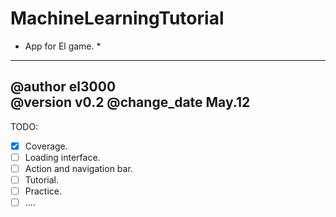 # MachineLearningTutorial
* App for El game. *
---
@author el3000  
@version v0.2
@change_date May.12
---
TODO:
- [x] Coverage.
- [ ] Loading interface.
- [ ] Action and navigation bar.
- [ ] Tutorial.
- [ ] Practice.
- [ ] ....